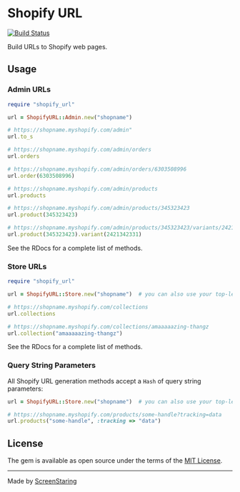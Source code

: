 # Shopify URL

[![Build Status](https://travis-ci.org/ScreenStaring/shopify_url.svg?branch=master)](https://travis-ci.org/ScreenStaring/shopify_url)

Build URLs to Shopify web pages.

## Usage

### Admin URLs

```rb
require "shopify_url"

url = ShopifyURL::Admin.new("shopname")

# https://shopname.myshopify.com/admin"
url.to_s

# https://shopname.myshopify.com/admin/orders
url.orders

# https://shopname.myshopify.com/admin/orders/6303508996
url.order(6303508996)

# https://shopname.myshopify.com/admin/products
url.products

# https://shopname.myshopify.com/admin/products/345323423
url.product(345323423)

# https://shopname.myshopify.com/admin/products/345323423/variants/2421342331
url.product(345323423).variant(2421342331)
```

See the RDocs for a complete list of methods.

### Store URLs
```rb
require "shopify_url"

url = ShopifyURL::Store.new("shopname")  # you can also use your top-level domain

# https://shopname.myshopify.com/collections
url.collections

# https://shopname.myshopify.com/collections/amaaaaazing-thangz
url.collection("amaaaaazing-thangz")
```

See the RDocs for a complete list of methods.

### Query String Parameters

All Shopify URL generation methods accept a `Hash` of query string parameters:

```rb
url = ShopifyURL::Store.new("shopname")  # you can also use your top-level domain

# https://shopname.myshopify.com/products/some-handle?tracking=data
url.products("some-handle", :tracking => "data")
```

## License

The gem is available as open source under the terms of the [MIT License](https://opensource.org/licenses/MIT).

---

Made by [ScreenStaring](http://screenstaring.com)
